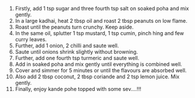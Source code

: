1) Firstly, add 1 tsp sugar and three fourth tsp salt on soaked poha and mix gently.
2) In a large kadhai, heat 2 tbsp oil and roast 2 tbsp peanuts on low flame.
3) Roast until the peanuts turn crunchy. Keep aside.
4) In the same oil, splutter 1 tsp mustard, 1 tsp cumin, pinch hing and few curry leaves.
5) Further, add 1 onion, 2 chilli and saute well.
6) Saute until onions shrink slightly without browning.
7) Further, add one fourth tsp turmeric and saute well.
8) Add in soaked poha and mix gently until everything is combined well.
9) Cover and simmer for 5 minutes or until the flavours are absorbed well.
10) Also add 2 tbsp coconut, 2 tbsp coriande and 2 tsp lemon juice. Mix gently.
11) Finally, enjoy kande pohe topped with some sev....!!!